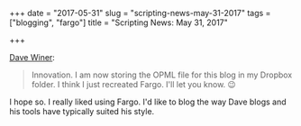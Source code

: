 +++
date = "2017-05-31"
slug = "scripting-news-may-31-2017"
tags = ["blogging", "fargo"]
title = "Scripting News: May 31, 2017"

+++

[Dave Winer][1]:

> Innovation. I am now storing the OPML file for this blog in my Dropbox folder. I think I just recreated Fargo. I'll let you know. 😉

I hope so. I really liked using Fargo. I'd like to blog the way Dave blogs and his tools have typically suited his style.

 [1]: http://scripting.com/2017/05/31.html
